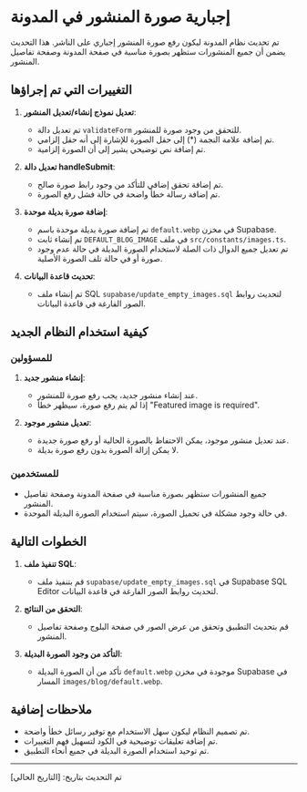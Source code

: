 # إجبارية صورة المنشور في المدونة

تم تحديث نظام المدونة ليكون رفع صورة المنشور إجباري على الناشر. هذا التحديث يضمن أن جميع المنشورات ستظهر بصورة مناسبة في صفحة المدونة وصفحة تفاصيل المنشور.

## التغييرات التي تم إجراؤها

1. **تعديل نموذج إنشاء/تعديل المنشور**:
   - تم تعديل دالة `validateForm` للتحقق من وجود صورة للمنشور.
   - تم إضافة علامة النجمة (*) إلى حقل الصورة للإشارة إلى أنه حقل إلزامي.
   - تم إضافة نص توضيحي يشير إلى أن الصورة إلزامية.

2. **تعديل دالة handleSubmit**:
   - تم إضافة تحقق إضافي للتأكد من وجود رابط صورة صالح.
   - تم إضافة رسالة خطأ واضحة في حالة فشل رفع الصورة.

3. **إضافة صورة بديلة موحدة**:
   - تم إضافة صورة بديلة موحدة باسم `default.webp` في مخزن Supabase.
   - تم إنشاء ثابت `DEFAULT_BLOG_IMAGE` في ملف `src/constants/images.ts`.
   - تم تعديل جميع الدوال ذات الصلة لاستخدام الصورة البديلة في حالة عدم وجود صورة أو في حالة تلف الصورة الأصلية.

4. **تحديث قاعدة البيانات**:
   - تم إنشاء ملف SQL `supabase/update_empty_images.sql` لتحديث روابط الصور الفارغة في قاعدة البيانات.

## كيفية استخدام النظام الجديد

### للمسؤولين

1. **إنشاء منشور جديد**:
   - عند إنشاء منشور جديد، يجب رفع صورة للمنشور.
   - إذا لم يتم رفع صورة، سيظهر خطأ "Featured image is required".

2. **تعديل منشور موجود**:
   - عند تعديل منشور موجود، يمكن الاحتفاظ بالصورة الحالية أو رفع صورة جديدة.
   - لا يمكن إزالة الصورة بدون رفع صورة بديلة.

### للمستخدمين

- جميع المنشورات ستظهر بصورة مناسبة في صفحة المدونة وصفحة تفاصيل المنشور.
- في حالة وجود مشكلة في تحميل الصورة، سيتم استخدام الصورة البديلة الموحدة.

## الخطوات التالية

1. **تنفيذ ملف SQL**:
   - قم بتنفيذ ملف `supabase/update_empty_images.sql` في Supabase SQL Editor لتحديث روابط الصور الفارغة في قاعدة البيانات.

2. **التحقق من النتائج**:
   - قم بتحديث التطبيق وتحقق من عرض الصور في صفحة البلوج وصفحة تفاصيل المنشور.

3. **التأكد من وجود الصورة البديلة**:
   - تأكد من أن الصورة البديلة `default.webp` موجودة في مخزن Supabase في المسار `images/blog/default.webp`.

## ملاحظات إضافية

- تم تصميم النظام ليكون سهل الاستخدام مع توفير رسائل خطأ واضحة.
- تم إضافة تعليقات توضيحية في الكود لتسهيل فهم التغييرات.
- تم توحيد استخدام الصورة البديلة في جميع أنحاء التطبيق.

---

تم التحديث بتاريخ: [التاريخ الحالي]

